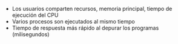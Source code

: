- Los usuarios comparten recursos, memoria principal, tiempo de ejecución del CPU
- Varios procesos son ejecutados al mismo tiempo
- Tiempo de respuesta más rápido al depurar los programas (milisegundos)